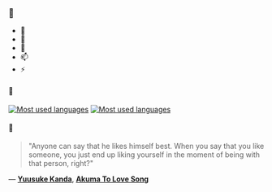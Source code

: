 ### 👋

- 🔭
- 🌱
- 💬
- 📫
- ⚡

#### 🧏

[![Most used languages](https://github-readme-stats-aynah.vercel.app/api/top-langs/?username=aynh&theme=solarized-dark&langs_count=6&layout=compact&hide_title=true)](https://github.com/anuraghazra/github-readme-stats#gh-dark-mode-only)
[![Most used languages](https://github-readme-stats-aynah.vercel.app/api/top-langs/?username=aynh&theme=solarized-light&langs_count=6&layout=compact&hide_title=true)](https://github.com/anuraghazra/github-readme-stats#gh-light-mode-only)

#### 💬

> "Anyone can say that he likes himself best. When you say that you like someone, you just end up liking yourself in the moment of being with that person, right?"

&mdash; [**Yuusuke Kanda**](https://myanimelist.net/character.php?q=Yuusuke%20Kanda&cat=character), [**Akuma To Love Song**](https://myanimelist.net/search/all?q=Akuma%20To%20Love%20Song&cat=all)
